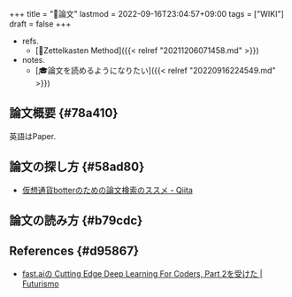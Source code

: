 +++
title = "📝論文"
lastmod = 2022-09-16T23:04:57+09:00
tags = ["WIKI"]
draft = false
+++

-   refs.
    -   [📝Zettelkasten Method]({{< relref "20211206071458.md" >}})
-   notes.
    -   [🎓論文を読めるようになりたい]({{< relref "20220916224549.md" >}})


## 論文概要 {#78a410}

英語はPaper.


## 論文の探し方 {#58ad80}

-   [仮想通貨botterのための論文検索のススメ - Qiita](https://qiita.com/blog_UKI/items/c81df71ec79fba4eee6d)


## 論文の読み方 {#b79cdc}


## References {#d95867}

-   [fast.aiの Cutting Edge Deep Learning For Coders, Part 2を受けた | Futurismo](https://futurismo.biz/archives/6721/#cutting-edge-)

